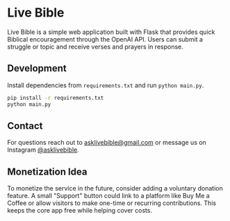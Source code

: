 # Live Bible

Live Bible is a simple web application built with Flask that provides quick Biblical encouragement through the OpenAI API. Users can submit a struggle or topic and receive verses and prayers in response.

## Development

Install dependencies from `requirements.txt` and run `python main.py`.

```bash
pip install -r requirements.txt
python main.py
```

## Contact

For questions reach out to [asklivebible@gmail.com](mailto:asklivebible@gmail.com) or message us on Instagram [@asklivebible](https://instagram.com/asklivebible).

## Monetization Idea

To monetize the service in the future, consider adding a voluntary donation feature. A small "Support" button could link to a platform like Buy Me a Coffee or allow visitors to make one-time or recurring contributions. This keeps the core app free while helping cover costs.
